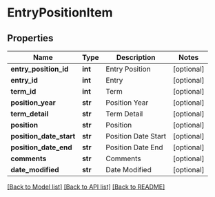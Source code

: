# EntryPositionItem

## Properties
Name | Type | Description | Notes
------------ | ------------- | ------------- | -------------
**entry_position_id** | **int** | Entry Position | [optional] 
**entry_id** | **int** | Entry | [optional] 
**term_id** | **int** | Term | [optional] 
**position_year** | **str** | Position Year | [optional] 
**term_detail** | **str** | Term Detail | [optional] 
**position** | **str** | Position | [optional] 
**position_date_start** | **str** | Position Date Start | [optional] 
**position_date_end** | **str** | Position Date End | [optional] 
**comments** | **str** | Comments | [optional] 
**date_modified** | **str** | Date Modified | [optional] 

[[Back to Model list]](../README.md#documentation-for-models) [[Back to API list]](../README.md#documentation-for-api-endpoints) [[Back to README]](../README.md)


